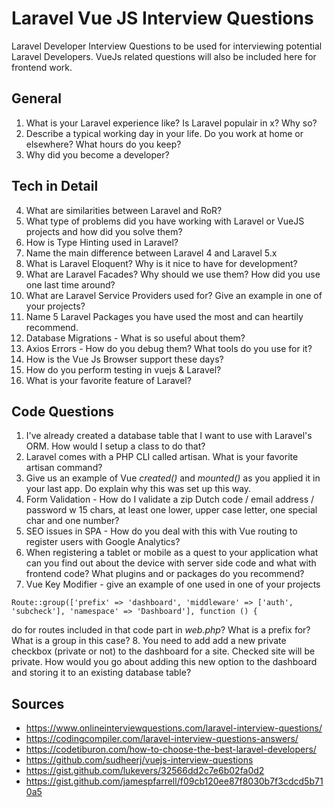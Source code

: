# Laravel Vue JS Interview Questions
Laravel Developer Interview Questions to be used for interviewing potential Laravel Developers. VueJs related questions will also be included here for frontend work.


## General

1. What is your Laravel experience like? Is Laravel populair in x? Why so?
2. Describe a typical working day in your life. Do you work at home or elsewhere? What hours do you keep?
3. Why did you become a developer?

## Tech in Detail
4. What are similarities between Laravel and RoR?
5. What type of problems did you have working with Laravel or VueJS projects and how did you solve them?
6. How is Type Hinting used in Laravel?
7. Name the main difference between Laravel 4 and Laravel 5.x
8. What is Laravel Eloquent? Why is it nice to have for development?
9. What are Laravel Facades? Why should we use them? How did you use one last time around?
10. What are Laravel Service Providers used for? Give an example in one of your projects?
11. Name 5 Laravel Packages you have used the most and can heartily recommend.
12. Database Migrations - What is so useful about them?
13. Axios Errors - How do you debug them? What tools do you use for it?
14. How is the Vue Js Browser support these days?
15. How do you perform testing in vuejs & Laravel?
16. What is your favorite feature of Laravel?

## Code Questions

1. I've already created a database table that I want to use with Laravel's ORM. How would I setup a class to do that?
2. Laravel comes with a PHP CLI called artisan. What is your favorite artisan command?
3. Give us an example of Vue *created()* and *mounted()* as you applied it in your last app. Do explain why this was set up this way.
4. Form Validation - How do I validate a zip Dutch code / email address / password w 15 chars, at least one lower, upper case letter, one special char and one number?
5.  SEO issues in SPA - How do you deal with this with Vue routing to register users with Google Analytics?
6.  When registering a tablet or mobile as a quest to your application what can you find out about the device with server side code and what with frontend code? What plugins and or packages do you recommend?
7.   Vue Key Modifier - give an example of one used in one of your projects
```
Route::group(['prefix' => 'dashboard', 'middleware' => ['auth', 'subcheck'], 'namespace' => 'Dashboard'], function () {
```

do for routes included in that code part in *web.php*? What is a prefix for? What is a group in this case?
8. You need to add add a new private checkbox (private or not) to the dashboard for a site. Checked site will be private. How would you go about adding this new option to the dashboard and storing it to an existing database table?

## Sources

* https://www.onlineinterviewquestions.com/laravel-interview-questions/
* https://codingcompiler.com/laravel-interview-questions-answers/
* https://codetiburon.com/how-to-choose-the-best-laravel-developers/
* https://github.com/sudheerj/vuejs-interview-questions
* https://gist.github.com/lukevers/32566dd2c7e6b02fa0d2
* https://gist.github.com/jamespfarrell/f09cb120ee87f8030b7f3cdcd5b710a5